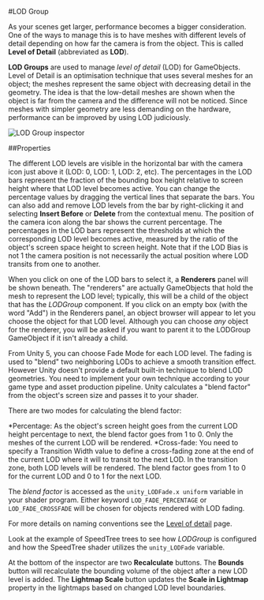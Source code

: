 #LOD Group

As your scenes get larger, performance becomes a bigger consideration. One of the ways to manage this is to have meshes with different levels of detail depending on how far the camera is from the object. 
This is called __Level of Detail__ (abbreviated as __LOD__). 

__LOD Groups__ are used to manage _level of detail_ (LOD) for GameObjects. Level of Detail is an optimisation technique that uses several meshes for an object; the meshes represent the same object with decreasing detail in the geometry. The idea is that the low-detail meshes are shown when the object is far from the camera and the difference will not be noticed. Since meshes with simpler geometry are less demanding on the hardware, performance can be improved by using LOD judiciously.

![_LOD Group_ inspector](../uploads/Main/InspectorLODGroup.png) 

##Properties

The different LOD levels are visible in the horizontal bar with the camera icon just above it (LOD: 0, LOD: 1, LOD: 2, etc). The percentages in the LOD bars represent the fraction of the bounding box height relative to screen height where that LOD level becomes active. You can change the percentage values by dragging the vertical lines that separate the bars. You can also add and remove LOD levels from the bar by right-clicking it and selecting __Insert Before__ or __Delete__ from the contextual menu. The position of the camera icon along the bar shows the current percentage. The percentages in the LOD bars represent the thresholds at which the corresponding LOD level becomes active, measured by the ratio of the object's screen space height to screen height.  Note that if the LOD Bias is not 1 the camera position is not necessarily the actual position where LOD transits from one to another.

When you click on one of the LOD bars to select it, a __Renderers__ panel will be shown beneath. The "renderers" are actually GameObjects that hold the mesh to represent the LOD level; typically, this will be a child of the object that has the _LODGroup_ component. If you click on an empty box (with the word "Add") in the Renderers panel, an object browser will appear to let you choose the object for that LOD level. Although you can choose _any_ object for the renderer, you will be asked if you want to parent it to the LODGroup GameObject if it isn't already a child.

From Unity 5, you can choose Fade Mode for each LOD level. The fading is used to "blend" two neighboring LODs to achieve a smooth transition effect. However Unity doesn't provide a default built-in technique to blend LOD geometries. You need to implement your own technique according to your game type and asset production pipeline. Unity calculates a "blend factor" from the object's screen size and passes it to your shader.

There are two modes for calculating the blend factor:

*Percentage: As the object's screen height goes from the current LOD height percentage to next, the blend factor goes from 1 to 0. Only the meshes of the current LOD will be rendered.
*Cross-fade: You need to specify a Transition Width value to define a cross-fading zone at the end of the current LOD where it will to transit to the next LOD. In the transition zone, both LOD levels will be rendered. The blend factor goes from 1 to 0 for the current LOD and 0 to 1 for the next LOD.

The _blend factor_ is accessed as the `unity_LODFade.x uniform` variable in your shader program. Either keyword `LOD_FADE_PERCENTAGE` or `LOD_FADE_CROSSFADE` will be chosen for objects rendered with LOD fading.

For more details on naming conventions see the [Level of detail](LevelOfDetail) page.

Look at the example of SpeedTree trees to see how _LODGroup_ is configured and how the SpeedTree shader utilizes the `unity_LODFade` variable.

At the bottom of the inspector are two __Recalculate__ buttons. The __Bounds__ button will recalculate the bounding volume of the object after a new LOD level is added. The __Lightmap Scale__ button updates the __Scale in Lightmap__ property in the lightmaps based on changed LOD level boundaries.
